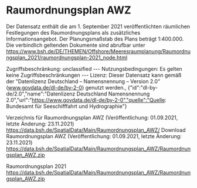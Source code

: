 <!--
# SPDX-FileCopyrightText: 2021 Bundesamt für Seeschifffahrt und Hydrographie (BSH)
# SPDX-FileCopyrightText: 2023 Helmholtz-Zentrum hereon GmbH
# SPDX-License-Identifier: LicenseRef-DL-DE-BY-2.0
# SPDX-FileContributor: Carsten Lemmen <carsten.lemmen@hereon.de
-->

# Raumordnungsplan AWZ

Der Datensatz enthält die am 1. September 2021 veröffentlichten räumlichen Festlegungen des Raumordnungsplans als zusätzliches Informationsangebot. Der Planungsmaßstab des Plans beträgt 1:400.000. Die verbindlich geltenden Dokumente sind abrufbar unter https://www.bsh.de/DE/THEMEN/Offshore/Meeresraumplanung/Raumordnungsplan_2021/raumordnungsplan-2021_node.html

Zugriffsbeschränkung: unclassified --- Nutzungsbedingungen: Es gelten keine Zugriffsbeschränkungen --- Lizenz: Dieser Datensatz kann gemäß der "Datenlizenz Deutschland – Namensnennung – Version 2.0" (www.govdata.de/dl-de/by-2-0) genutzt werden., {"id":"dl-by-de/2.0","name":"Datenlizenz Deutschland Namensnennung 2.0","url":"https://www.govdata.de/dl-de/by-2-0","quelle":"Quelle: Bundesamt für Seeschifffahrt und Hydrographie"}

Verzeichnis für Raumordnungsplan AWZ (Veröffentlichung: 01.09.2021, letzte Änderung: 23.11.2021)
https://data.bsh.de/SpatialData/Main/Raumordnungsplan_AWZ/
Download Raumordnungsplan AWZ (Veröffentlichung: 01.09.2021, letzte Änderung: 23.11.2021)
https://data.bsh.de/SpatialData/Main/Raumordnungsplan_AWZ/Raumordnungsplan_AWZ.zip

Raumordnungsplan 2021
https://data.bsh.de/SpatialData/Main/Raumordnungsplan_AWZ/Raumordnungsplan_AWZ.zip

